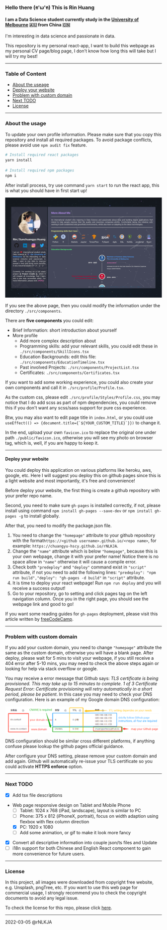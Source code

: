### Hello there (ฅ'ω'ฅ) This is Rin Huang

#### I am a Data Science student currently study in the [University of Melbourne](https://www.unimelb.edu.au/) 🇦🇺 from China 🇨🇳

I'm interesting in data science and passionate in data.

This repository is my personal react-app, I want to build this webpage as my personal CV page/blog page, I don't know how long this will take but I will try my best!

---

### Table of Content

- [About the useage](#about-the-usage)
- [Deploy your website](#deploy-your-website)
- [Problem with custom domain](#problem-with-custom-domain)
- [Next TODO](#next-todo)
- [License](#license)

---

### About the usage

To update your own profile information. Please make sure that you copy this repository and install all required packages. To avoid package conflicts, please avoid use `npm audit fix` feature.

```bash
# Install required react packages
yarn install

# Install required npm packages
npm i
```

After install process, try use command `yarn start` to run the react app, this is what you should have in first start up!

<img src="https://github.com/chuangyu-hscy/rNLKJA/blob/rin-profile-ts/public/README/webpagePreview.png" alt="web preview">

If you see the above page, then you could modify the information under the directory `./src/components`.

There are **five components** you could edit:

- Brief Information: short introduction about yourself
- More profile
  - Add more complex description about
  - Programming skills: add your relevant skills, you could edit these in `./src/components/SkillIcons.tsx`
  - Education Backgrounds: edit this file: `./src/components/EducationTimeline.tsx`
  - Past involved Projects: `./src/components/ProjectList.tsx`
  - Certificates: `./src/components/Certificates.tsx`

If you want to add some working experience, you could also create your own components and call it in `./src/profile/Profile.tsx`.

As the custom css, please edit `./src/profile/Styles/Profile.css`, you may notice that I do add scss as part of npm dependencies, you could remove this if you don't want any scss/sass support for pure css experience.

Btw, you may also want to edit page title in `index.html`, or you could use `` useEffect(() => {document.title={`${YOUR_CUSTOM_TITLE}`}}) `` to change it.

In the end, upload your own `favicon.ico` to replace the original one under path `./public/favicon.ico`, otherwise you will see my photo on browser tag, which is, well, if you are happy to keep it.

---

#### Deploy your website

You could deploy this application on various platforms like heroku, aws, google, etc. Here I will suggest you deploy this on github pages since this is a light website and most importantly, it's free and convenience!

Before deploy your website, the first thing is create a github repository with your prefer repo name.

Second, you need to make sure `gh-pages` is installed correctly, if not, please install using command `npm install gh-pages --save-dev` or `npm install gh-pages -g` to install globally.

After that, you need to modify the package.json file.

1. You need to change the `"homepage"` attribute to your github repository with the format`https://<github username>.github.io/<repo name>`, for example: `https://chuangyu-hscy.github.io/rNLKJA`.
2. Change the `"name"` attribute which is below `"homepage"`, because this is your own webpage, change it with your prefer name! Notice there is no space allow in `"name"` otherwise it will cause a compile error.
3. Check both `"predeploy"` and `"deploy"` command exist in `"script"` attribute, if not you need to add the following lines: `"predeploy": "npm run build","deploy": "gh-pages -d build"` in `"script"` attribute.
4. It is time to deploy your react webpage! Run `npm run deploy` and you will receive a success output!
5. Go to your repository, go to setting and click pages tag on the left navigation column. Once you in the right page, you should see the webpage link and good to go!

If you want some reading guides for `gh-pages` deployment, please visit this article written by [freeCodeCamp](https://www.freecodecamp.org/news/deploy-a-react-app-to-github-pages/).

---

### Problem with custom domain

If you add your custom domain, you need to change `"homepage"` attribute the same as the custom domain, otherwise you will have a blank page. After deploy, please wait for 5 mins to visit your webpage, if you still receive a 404 error after 5-10 mins, you may need to check the above steps again or looking for help via stack overflow or google.

You may receive a error message that Github says: _TLS certificate is being provisioned. This may take up to 15 minutes to complete. 1 of 3 Certificate Request Error: Certificate provisioning will retry automatically in a short period, please be patient_. In this case you may need to check your DNS configuration. Here is an example of my Google domain DNS configuration:

<img src="https://github.com/chuangyu-hscy/rNLKJA/blob/rin-profile-ts/public/README/DNS_setting.png" alt="Google DNS config" />

DNS configuration should be similar cross different platforms, if anything confuse please lookup the github pages official guidance.

After configure your DNS setting, please remove your custom domain and add again. Github will automatically re-issue your TLS certificate so you could activate **HTTPS enforce** option.

---

### Next TODO

- [x] Add tsx file descriptions
- Web page responsive design on Tablet and Mobile Phone
  - [ ] Tablet: 1024 x 768 (iPad, landscape), layout is similar to PC
  - [ ] Phone: 375 x 812 (iPhoneX, portrait), focus on width adaption using flexbox with flex column direction
  - [x] PC: 1920 x 1080
  - [ ] Add some animation, or gif to make it look more fancy
- [x] Convert all descriptive information into couple json/ts files and Update
- [ ] i18n support for both Chinese and English
      React component to gain more convenience for future users.

---

### License

In this project, all images were downloaded from copyright free website, e.g. Unsplash, pngTree, etc. If you want to use this web page for commercial usage, I strongly recommend you to check the copyright documents to avoid any legal issue.

To check the license for this repo, please click [here](https://github.com/chuangyu-hscy/rNLKJA/blob/rin-profile-ts/LICENSE).

---

2022-03-05 @rNLKJA
